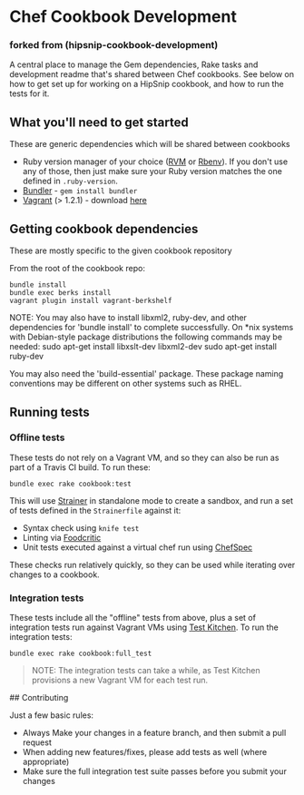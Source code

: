 # Chef Cookbook Development
### forked from (hipsnip-cookbook-development)

A central place to manage the Gem dependencies, Rake tasks and development readme that's shared
between Chef cookbooks. See below on how to get set up for working on a HipSnip cookbook, and how to run the tests for it.


## What you'll need to get started
These are generic dependencies which will be shared between cookbooks

* Ruby version manager of your choice ([RVM](https://rvm.io/) or [Rbenv](https://github.com/sstephenson/rbenv)). If you don't use any of those, then just make sure your Ruby version matches the one defined in `.ruby-version`.
* [Bundler](http://gembundler.com/) - `gem install bundler`
* [Vagrant](http://www.vagrantup.com/) (> 1.2.1) - download [here](http://downloads.vagrantup.com/)


## Getting cookbook dependencies
These are mostly specific to the given cookbook repository

From the root of the cookbook repo:

    bundle install
    bundle exec berks install
    vagrant plugin install vagrant-berkshelf


NOTE:  You may also have to install libxml2, ruby-dev, and other dependencies for 'bundle install' to complete successfully.  On *nix systems with Debian-style package distributions the following commands may be needed:
sudo apt-get install libxslt-dev libxml2-dev
sudo apt-get install ruby-dev

You may also need the 'build-essential' package.  These package naming conventions may be different on other systems such as RHEL.

## Running tests

### Offline tests
These tests do not rely on a Vagrant VM, and so they can also be run as part of a Travis CI build. To run these:

    bundle exec rake cookbook:test

This will use [Strainer](https://github.com/customink/strainer) in standalone mode to create a sandbox, and run a set of tests defined in the `Strainerfile` against it:

* Syntax check using `knife test`
* Linting via [Foodcritic](http://acrmp.github.io/foodcritic/)
* Unit tests executed against a virtual chef run using [ChefSpec](https://github.com/acrmp/chefspec)

These checks run relatively quickly, so they can be used while iterating over changes to a cookbook.


### Integration tests
These tests include all the "offline" tests from above, plus a set of integration tests run against Vagrant VMs using [Test Kitchen](https://github.com/opscode/test-kitchen). To run the integration tests:

    bundle exec rake cookbook:full_test

> NOTE: The integration tests can take a while, as Test Kitchen provisions a new Vagrant VM for each test run.


## Contributing

Just a few basic rules:
* Always Make your changes in a feature branch, and then submit a pull request
* When adding new features/fixes, please add tests as well (where appropriate)
* Make sure the full integration test suite passes before you submit your changes
